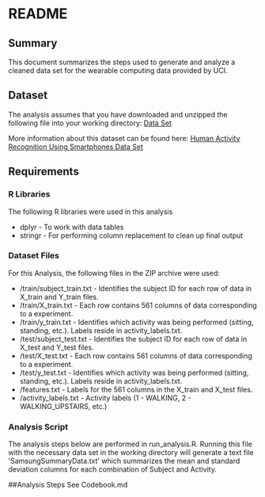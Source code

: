 # README

## Summary
This document summarizes the steps used to generate and analyze a cleaned data set for the wearable computing data provided by UCI.

## Dataset
The analysis assumes that you have downloaded and unzipped the following file into your working directory: 
[Data Set](https://d396qusza40orc.cloudfront.net/getdata%2Fprojectfiles%2FUCI%20HAR%20Dataset.zip)

More information about this dataset can be found here: [Human Activity Recognition Using Smartphones Data Set](http://archive.ics.uci.edu/ml/datasets/Human+Activity+Recognition+Using+Smartphones)

## Requirements
### R Libraries
The following R libraries were used in this analysis
* dplyr - To work with data tables
* stringr - For performing column replacement to clean up final output

### Dataset Files
For this Analysis, the following files in the ZIP archive were used:
* /train/subject\_train.txt - Identifies the subject ID for each row of data in X\_train and  Y\_train files.
* /train/X\_train.txt - Each row contains 561 columns of data corresponding to a experiment.  
* /train/y\_train.txt - Identifies which activity was being performed (sitting, standing, etc.).  Labels reside in activity\_labels.txt.
* /test/subject\_test.txt - Identifies the subject ID for each row of data in X\_test and  Y\_test files.
* /test/X\_test.txt - Each row contains 561 columns of data corresponding to a experiment.
* /test/y\_test.txt - Identifies which activity was being performed (sitting, standing, etc.).   Labels reside in activity\_labels.txt.
* /features.txt - Labels for the 561 columns in the X\_train and X\_test files.
* /activity\_labels.txt - Activity labels (1 - WALKING, 2 - WALKING_UPSTAIRS, etc.)

### Analysis Script
The analysis steps below are performed in run_analysis.R.  Running this file with the necessary data set in the working directory will generate a text file 'SamsungSummaryData.txt' which summarizes the mean and standard deviation columns for each combination of Subject and Activity.

##Analysis Steps
See Codebook.md